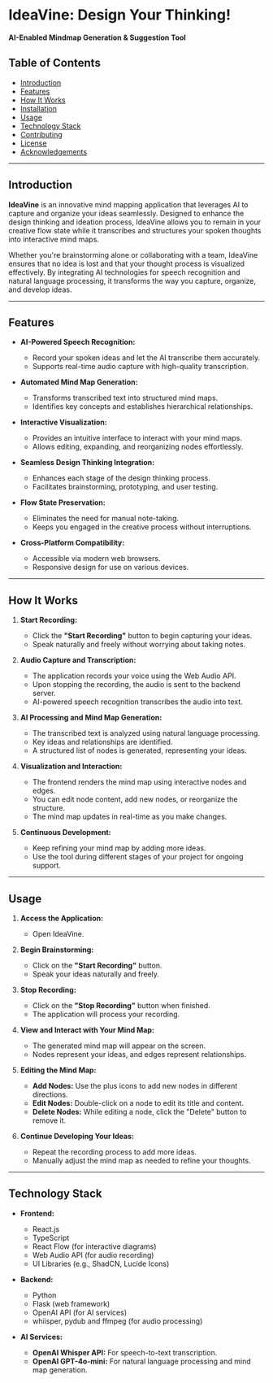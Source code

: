 # **IdeaVine: Design Your Thinking!**

**AI-Enabled Mindmap Generation & Suggestion Tool**

## **Table of Contents**

- [Introduction](#introduction)
- [Features](#features)
- [How It Works](#how-it-works)
- [Installation](#installation)
- [Usage](#usage)
- [Technology Stack](#technology-stack)
- [Contributing](#contributing)
- [License](#license)
- [Acknowledgements](#acknowledgements)

---

## **Introduction**

**IdeaVine** is an innovative mind mapping application that leverages AI to capture and organize your ideas seamlessly. Designed to enhance the design thinking and ideation process, IdeaVine allows you to remain in your creative flow state while it transcribes and structures your spoken thoughts into interactive mind maps.

Whether you're brainstorming alone or collaborating with a team, IdeaVine ensures that no idea is lost and that your thought process is visualized effectively. By integrating AI technologies for speech recognition and natural language processing, it transforms the way you capture, organize, and develop ideas.

---

## **Features**

- **AI-Powered Speech Recognition:**

  - Record your spoken ideas and let the AI transcribe them accurately.
  - Supports real-time audio capture with high-quality transcription.

- **Automated Mind Map Generation:**

  - Transforms transcribed text into structured mind maps.
  - Identifies key concepts and establishes hierarchical relationships.

- **Interactive Visualization:**

  - Provides an intuitive interface to interact with your mind maps.
  - Allows editing, expanding, and reorganizing nodes effortlessly.

- **Seamless Design Thinking Integration:**

  - Enhances each stage of the design thinking process.
  - Facilitates brainstorming, prototyping, and user testing.

- **Flow State Preservation:**

  - Eliminates the need for manual note-taking.
  - Keeps you engaged in the creative process without interruptions.

- **Cross-Platform Compatibility:**
  - Accessible via modern web browsers.
  - Responsive design for use on various devices.

---

## **How It Works**

1. **Start Recording:**

   - Click the **"Start Recording"** button to begin capturing your ideas.
   - Speak naturally and freely without worrying about taking notes.

2. **Audio Capture and Transcription:**

   - The application records your voice using the Web Audio API.
   - Upon stopping the recording, the audio is sent to the backend server.
   - AI-powered speech recognition transcribes the audio into text.

3. **AI Processing and Mind Map Generation:**

   - The transcribed text is analyzed using natural language processing.
   - Key ideas and relationships are identified.
   - A structured list of nodes is generated, representing your ideas.

4. **Visualization and Interaction:**

   - The frontend renders the mind map using interactive nodes and edges.
   - You can edit node content, add new nodes, or reorganize the structure.
   - The mind map updates in real-time as you make changes.

5. **Continuous Development:**
   - Keep refining your mind map by adding more ideas.
   - Use the tool during different stages of your project for ongoing support.

---

## **Usage**

1. **Access the Application:**

   - Open IdeaVine.

2. **Begin Brainstorming:**

   - Click on the **"Start Recording"** button.
   - Speak your ideas naturally and freely.

3. **Stop Recording:**

   - Click on the **"Stop Recording"** button when finished.
   - The application will process your recording.

4. **View and Interact with Your Mind Map:**

   - The generated mind map will appear on the screen.
   - Nodes represent your ideas, and edges represent relationships.

5. **Editing the Mind Map:**

   - **Add Nodes:** Use the plus icons to add new nodes in different directions.
   - **Edit Nodes:** Double-click on a node to edit its title and content.
   - **Delete Nodes:** While editing a node, click the "Delete" button to remove it.

6. **Continue Developing Your Ideas:**

   - Repeat the recording process to add more ideas.
   - Manually adjust the mind map as needed to refine your thoughts.

---

## **Technology Stack**

- **Frontend:**

  - React.js
  - TypeScript
  - React Flow (for interactive diagrams)
  - Web Audio API (for audio recording)
  - UI Libraries (e.g., ShadCN, Lucide Icons)

- **Backend:**

  - Python
  - Flask (web framework)
  - OpenAI API (for AI services)
  - whiisper, pydub and ffmpeg (for audio processing)

- **AI Services:**
  - **OpenAI Whisper API:** For speech-to-text transcription.
  - **OpenAI GPT-4o-mini:** For natural language processing and mind map generation.
